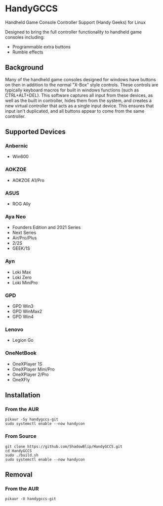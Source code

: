 # HandyGCCS
Handheld Game Console Controller Support (Handy Geeks) for Linux

Designed to bring the full controller functionality to handheld game consoles including:
- Programmable extra buttons
- Rumble effects

## Background
Many of the handheld game consoles designed for windows have buttons on then in addition to the normal "X-Box" style controls. These controls are typically keyboard macros for built in windows functions (such as CTRL+ALT+DEL). This software captures all input from these devices, as well as the built in controller, hides them from the system, and creates a new virtual controller that acts as a single input device. This ensures that input isn't duplicated, and all buttons appear to come from the same controller.

## Supported Devices

### Anbernic
- Win600

### AOKZOE
- AOKZOE A1/Pro
 
### ASUS
- ROG Ally

### Aya Neo
- Founders Edition and 2021 Series
- Next Series
- Air/Pro/Plus
- 2/2S
- GEEK/1S

### Ayn
- Loki Max
- Loki Zero
- Loki MiniPro

### GPD
- GPD Win3
- GPD WinMax2
- GPD Win4

### Lenovo
- Legion Go

### OneNetBook
- OneXPlayer 1S
- OneXPlayer Mini/Pro
- OneXPlayer 2/Pro
- OneXFly

## Installation

### From the AUR
```
pikaur -Sy handygccs-git
sudo systemctl enable --now handycon
```

### From Source

```
git clone https://github.com/ShadowBlip/HandyGCCS.git
cd HandyGCCS
sudo ./build.sh
sudo systemctl enable --now handycon
```

## Removal

### From the AUR
`pikaur -U handygccs-git`
